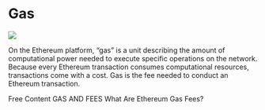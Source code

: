 # Gas
![](https://edge.app/wp-content/uploads/2020/09/ethereum-gas-1.png)

On the Ethereum platform, “gas” is a unit describing the amount of computational power needed to execute specific operations on the network. Because every Ethereum transaction consumes computational resources, transactions come with a cost. Gas is the fee needed to conduct an Ethereum transaction.

<ResourceGroupTitle>Free Content</ResourceGroupTitle>
<BadgeLink badgeText='Read' colorScheme='yellow' href='https://ethereum.org/en/developers/docs/gas/'>GAS AND FEES</BadgeLink>
<BadgeLink badgeText='Read' colorScheme='yellow' href='https://www.coindesk.com/learn/what-are-ethereum-gas-fees/'>What Are Ethereum Gas Fees?</BadgeLink>